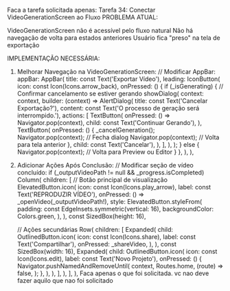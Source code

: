 Faca a tarefa solicitada apenas:
Tarefa 34: Conectar VideoGenerationScreen ao Fluxo
PROBLEMA ATUAL:

VideoGenerationScreen não é acessível pelo fluxo natural
Não há navegação de volta para estados anteriores
Usuário fica "preso" na tela de exportação

IMPLEMENTAÇÃO NECESSÁRIA:
1. Melhorar Navegação na VideoGenerationScreen:
// Modificar AppBar:
appBar: AppBar(
  title: const Text('Exportar Vídeo'),
  leading: IconButton(
    icon: const Icon(Icons.arrow_back),
    onPressed: () {
      if (_isGenerating) {
        // Confirmar cancelamento se estiver gerando
        showDialog(
          context: context,
          builder: (context) => AlertDialog(
            title: const Text('Cancelar Exportação?'),
            content: const Text('O processo de geração será interrompido.'),
            actions: [
              TextButton(
                onPressed: () => Navigator.pop(context),
                child: const Text('Continuar Gerando'),
              ),
              TextButton(
                onPressed: () {
                  _cancelGeneration();
                  Navigator.pop(context); // Fecha dialog
                  Navigator.pop(context); // Volta para tela anterior
                },
                child: const Text('Cancelar'),
              ),
            ],
          ),
        );
      } else {
        Navigator.pop(context); // Volta para Preview ou Editor
      }
    },
  ),
),
2. Adicionar Ações Após Conclusão:
// Modificar seção de vídeo concluído:
if (_outputVideoPath != null && _progress.isCompleted)
  Column(
    children: [
      // Botão principal de visualização
      ElevatedButton.icon(
        icon: const Icon(Icons.play_arrow),
        label: const Text('REPRODUZIR VÍDEO'),
        onPressed: () => _openVideo(_outputVideoPath!),
        style: ElevatedButton.styleFrom(
          padding: const EdgeInsets.symmetric(vertical: 16),
          backgroundColor: Colors.green,
        ),
      ),
      const SizedBox(height: 16),
      
      // Ações secundárias
      Row(
        children: [
          Expanded(
            child: OutlinedButton.icon(
              icon: const Icon(Icons.share),
              label: const Text('Compartilhar'),
              onPressed: _shareVideo,
            ),
          ),
          const SizedBox(width: 16),
          Expanded(
            child: OutlinedButton.icon(
              icon: const Icon(Icons.edit),
              label: const Text('Novo Projeto'),
              onPressed: () {
                Navigator.pushNamedAndRemoveUntil(
                  context, 
                  Routes.home, 
                  (route) => false,
                );
              },
            ),
          ),
        ],
      ),
    ],
  ),
Faca apenas o que foi solicitada. vc nao deve fazer aquilo que nao foi solicitado